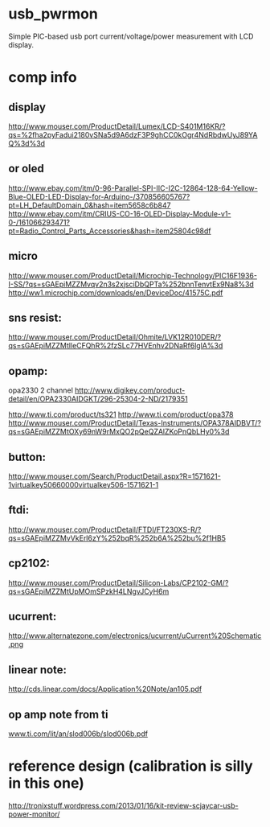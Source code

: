 usb_pwrmon
==========
Simple PIC-based usb port current/voltage/power measurement with LCD display.

comp info
==========

display
----------
http://www.mouser.com/ProductDetail/Lumex/LCD-S401M16KR/?qs=%2fha2pyFadui2180vSNa5d9A6dzF3P9ghCC0kOgr4NdRbdwUyJ89YAQ%3d%3d

or oled
----------
http://www.ebay.com/itm/0-96-Parallel-SPI-IIC-I2C-12864-128-64-Yellow-Blue-OLED-LED-Display-for-Arduino-/370856605767?pt=LH_DefaultDomain_0&hash=item5658c6b847  
http://www.ebay.com/itm/CRIUS-CO-16-OLED-Display-Module-v1-0-/161066293471?pt=Radio_Control_Parts_Accessories&hash=item25804c98df  

micro
----------
http://www.mouser.com/ProductDetail/Microchip-Technology/PIC16F1936-I-SS/?qs=sGAEpiMZZMvqv2n3s2xjsciDbQPTa%252bnnTenvtEx9Na8%3d
http://ww1.microchip.com/downloads/en/DeviceDoc/41575C.pdf

sns resist:
----------
http://www.mouser.com/ProductDetail/Ohmite/LVK12R010DER/?qs=sGAEpiMZZMtlleCFQhR%2fzSLc77HVEnhv2DNaRf6lglA%3d

opamp:
----------
opa2330 2 channel
http://www.digikey.com/product-detail/en/OPA2330AIDGKT/296-25304-2-ND/2179351

http://www.ti.com/product/ts321
http://www.ti.com/product/opa378
http://www.mouser.com/ProductDetail/Texas-Instruments/OPA378AIDBVT/?qs=sGAEpiMZZMtOXy69nW9rMxQO2pQeQZAlZKoPnQbLHy0%3d

button:
----------
http://www.mouser.com/Search/ProductDetail.aspx?R=1571621-1virtualkey50660000virtualkey506-1571621-1

ftdi:
----------
http://www.mouser.com/ProductDetail/FTDI/FT230XS-R/?qs=sGAEpiMZZMvVkErl6zY%252bqR%252b6A%252bu%2f1HB5

cp2102:
----------
http://www.mouser.com/ProductDetail/Silicon-Labs/CP2102-GM/?qs=sGAEpiMZZMtUpMOmSPzkH4LNgvJCyH6m

ucurrent:
----------
http://www.alternatezone.com/electronics/ucurrent/uCurrent%20Schematic.png

linear note:
----------
http://cds.linear.com/docs/Application%20Note/an105.pdf

op amp note from ti
----------
www.ti.com/lit/an/slod006b/slod006b.pdf

reference design (calibration is silly in this one)
==========
http://tronixstuff.wordpress.com/2013/01/16/kit-review-scjaycar-usb-power-monitor/
